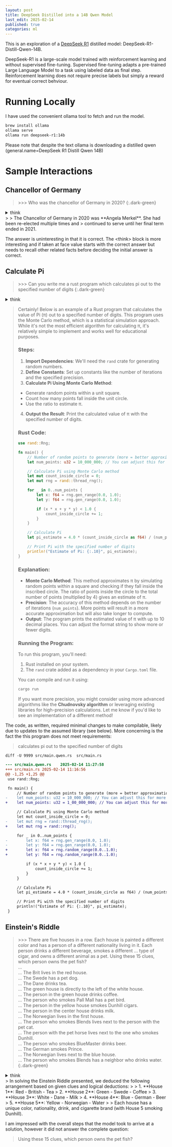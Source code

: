 ```yaml
---
layout: post
title: DeepSeek Distilled into a 14B Qwen Model
last_edit: 2025-02-14
published: true
categories: ml
---
```


This is an exploration of a [DeepSeek R1][DeepSeek-R1] distilled model: DeepSeek-R1-Distill-Qwen-14B.

DeepSeek-R1 is a large-scale model trained with reinforcement learning and without supervised fine-tuning.
Supervised fine-tuning adapts a pre-trained Large Language Model to a task using labeled data as final step.
Reinforcement learning does not require precise labels but simply a reward for eventual correct behviour.


# Running Locally
I have used the convenient ollama tool to fetch and run the model.
```zsh
brew install ollama
ollama serve
ollama run deepseek-r1:14b
```
Please note that despite the text ollama is downloading a distilled qwen (general.name=DeepSeek R1 Distill Qwen 14B)
# Sample Interactions
## Chancellor of Germany
> \>\>\> Who was the chancellor of Germany in 2020?
{:.dark-green}

<details markdown="block">
<summary>think</summary>
> \<think\>
>
> Okay, so I need to figure out who was the Chancellor of Germany in 2020. Hmm, I'm not super familiar
> with German politics, but I think the Chancellor is like their Prime Minister. Let me try to recall.
>
> I remember that Angela Merkel has been a leader for a long time. She's been the Chancellor before,
> right? Maybe she was still holding that position in 2020. But wait, wasn't there some change around
> then? Or maybe not?
>
> Let me think about when Merkel started. I believe she became Chancellor in 2005, and she served
> multiple terms. So by 2020, that would be her fourth term or something like that. Yeah, she was
> re-elected several times. So it's likely that she was still the Chancellor in 2020.
>
> Wait, did she step down in 2021? I think there was some news about her leaving after the elections.
> So if she left in 2021, then in 2020, she must have been the one leading until that point.
>
> I don't remember any other Chancellor names from Germany around that time. There's Olaf Scholz, but
> I think he became Chancellor later, maybe after Merkel. So yeah, Angela Merkel was definitely the
> Chancellor in 2020.
>
> \</think\>
{:.dark-blue}
</details>
>
> The Chancellor of Germany in 2020 was **Angela Merkel**. She had been re-elected multiple times and
> continued to serve until her final term ended in 2021.

The answer is uninteresting in that it is correct.  The \<think\> block is more interesting and if taken at face value
starts with the correct answer but needs to recall other related facts before deciding the initial answer is correct.


## Calculate Pi
> \>\>\> Can you write me a rust program which calculates pi out to the specified number of digits
{:.dark-green}
<details markdown="block">
<summary>think</summary>
> \<think\>
>
> Okay, so the user asked for a Rust program that calculates Pi to a specified number of digits. Hmm, I need to figure out how to approach this.
>
> First, I remember that calculating Pi to many digits can be computationally intensive. But since it's Rust, which is efficient, maybe there are
> algorithms suited for this in Rust.
>
> I think about different methods to compute Pi. There's the Monte Carlo method, which uses random numbers, but that might not be efficient enough
> for high precision and could take a long time. Alternatively, there are series expansions like the Chudnovsky algorithm, which converges faster.
>
> Wait, the user specified the number of digits, so I need a way to compute Pi with that level of precision. Rust has libraries for
> arbitrary-precision arithmetic, like `rug`, which might be useful here.
>
> I should outline a simple program. Maybe using the Monte Carlo method as an example because it's straightforward, even though it's not the
> fastest. Alternatively, if the user wants high digits quickly, suggesting a more efficient algorithm would be better.
>
> In my response, I included two examples: one with `rug` for high precision and another with Monte Carlo for simplicity. That way, the user can
> choose based on their needs.
>
> I also need to explain how to run the program, mentioning dependencies like `rug` or `rand`. Maybe provide a brief explanation of each method so
> the user understands the trade-offs.
>
> Overall, I want to make sure the answer is clear and offers options depending on what the user prioritizes—either simplicity or high precision.
>
> \</think\>
{:.dark-blue}
</details>

> Certainly! Below is an example of a Rust program that calculates the value of Pi (π) out to a specified number of digits. This program uses the
> Monte Carlo method, which is a statistical simulation approach. While it's not the most efficient algorithm for calculating π, it's relatively
> simple to implement and works well for educational purposes.
>
> ### Steps:
> 1. **Import Dependencies**: We'll need the `rand` crate for generating random numbers.
> 2. **Define Constants**: Set up constants like the number of iterations and the specified precision.
> 3. **Calculate Pi Using Monte Carlo Method**:
>   - Generate random points within a unit square.
>   - Count how many points fall inside the unit circle.
>   - Use the ratio to estimate π.
> 4. **Output the Result**: Print the calculated value of π with the specified number of digits.
>
> ### Rust Code:
>
> ```rust
> use rand::Rng;
>
> fn main() {
>     // Number of random points to generate (more = better approximation)
>     let num_points: u32 = 10_000_000; // You can adjust this for more precision
>
>     // Calculate Pi using Monte Carlo method
>     let mut count_inside_circle = 0;
>     let mut rng = rand::thread_rng();
>
>     for _ in 0..num_points {
>         let x: f64 = rng.gen_range(0.0, 1.0);
>         let y: f64 = rng.gen_range(0.0, 1.0);
>
>         if (x * x + y * y) < 1.0 {
>             count_inside_circle += 1;
>         }
>     }
>
>     // Calculate Pi
>     let pi_estimate = 4.0 * (count_inside_circle as f64) / (num_points as f64);
>
>     // Print Pi with the specified number of digits
>     println!("Estimate of Pi: {:.10}", pi_estimate);
> }
> ```
>
> ### Explanation:
> - **Monte Carlo Method**: This method approximates π by simulating random points within a square and checking if they fall inside the inscribed
> circle. The ratio of points inside the circle to the total number of points (multiplied by 4) gives an estimate of π.
> - **Precision**: The accuracy of this method depends on the number of iterations (`num_points`). More points will result in a more accurate
> approximation but will also take longer to compute.
> - **Output**: The program prints the estimated value of π with up to 10 decimal places. You can adjust the format string to show more or fewer
> digits.
>
> ### Running the Program:
> To run this program, you'll need:
> 1. Rust installed on your system.
> 2. The `rand` crate added as a dependency in your `Cargo.toml` file.
>
> You can compile and run it using:
> ```bash
> cargo run
> ```
>
> If you want more precision, you might consider using more advanced algorithms like the **Chudnovsky algorithm** or leveraging existing libraries
> for high-precision calculations. Let me know if you'd like to see an implementation of a different method!

The code, as written, required minimal changes to make compilable, likely due to updates to the assumed library (see below).
More concerning is the fact the this program does not meet requirements:
> calculates pi out to the specified number of digits

`diff -U 9999 src/main.qwen.rs  src/main.rs`
```diff
--- src/main.qwen.rs	2025-02-14 11:27:58
+++ src/main.rs	2025-02-14 11:16:56
@@ -1,25 +1,25 @@
 use rand::Rng;

 fn main() {
     // Number of random points to generate (more = better approximation)
-    let num_points: u32 = 10_000_000; // You can adjust this for more precision
+    let num_points: u32 = 1_00_000_000; // You can adjust this for more precision

     // Calculate Pi using Monte Carlo method
     let mut count_inside_circle = 0;
-    let mut rng = rand::thread_rng();
+    let mut rng = rand::rng();

     for _ in 0..num_points {
-        let x: f64 = rng.gen_range(0.0, 1.0);
-        let y: f64 = rng.gen_range(0.0, 1.0);
+        let x: f64 = rng.random_range(0.0..1.0);
+        let y: f64 = rng.random_range(0.0..1.0);

         if (x * x + y * y) < 1.0 {
             count_inside_circle += 1;
         }
     }

     // Calculate Pi
     let pi_estimate = 4.0 * (count_inside_circle as f64) / (num_points as f64);

     // Print Pi with the specified number of digits
     println!("Estimate of Pi: {:.10}", pi_estimate);
 }
```

## Einstein's Riddle
> \>\>\> There are five houses in a row. Each house is painted a different color and has a person of a different nationality living in it. Each person drinks a different beverage, smokes a different
> ...  type of cigar, and owns a different animal as a pet. Using these 15 clues, which person owns the pet fish? <br>
> ... <br>
> ... The Brit lives in the red house. <br>
> ... The Swede has a pet dog. <br>
> ... The Dane drinks tea. <br>
> ... The green house is directly to the left of the white house. <br>
> ... The person in the green house drinks coffee. <br>
> ... The person who smokes Pall Mall has a pet bird. <br>
> ... The person in the yellow house smokes Dunhill cigars. <br>
> ... The person in the center house drinks milk. <br>
> ... The Norwegian lives in the first house. <br>
> ... The person who smokes Blends lives next to the person with the pet cat. <br>
> ... The person with the pet horse lives next to the one who smokes Dunhill. <br>
> ... The person who smokes BlueMaster drinks beer. <br>
> ... The German smokes Prince. <br>
> ... The Norwegian lives next to the blue house. <br>
> ... The person who smokes Blends has a neighbor who drinks water. <br>
{:.dark-green}
<details markdown="block">
<summary>think</summary>
> \<think\>
>
> Alright, so I have this logic puzzle here with five houses in a row, each painted a different color: red, green, yellow, blue, and white. Each house has a person of a different
> nationality living in it—Brit, Swede, Dane, German, and Norwegian. Each person also drinks a different beverage (tea, coffee, milk, beer, water), smokes a different type of cigar (Pall
> Mall, Dunhill, Blends, BlueMaster, Prince), and owns a different pet (dog, bird, horse, cat, fish).
>
> The goal is to figure out which person owns the pet fish. There are 15 clues provided to solve this puzzle. Let me try to break this down step by step.
>
> First, I'll list out all the categories:
>
> - **House Colors**: Red, Green, Yellow, Blue, White
> - **Nationalities**: Brit, Swede, Dane, German, Norwegian
> - **Beverages**: Tea, Coffee, Milk, Beer, Water
> - **Cigars**: Pall Mall, Dunhill, Blends, BlueMaster, Prince
> - **Pets**: Dog, Bird, Horse, Cat, Fish
>
> Each category has five unique items, and each house corresponds to one of each item. So, each house will have a unique nationality, color, beverage, cigar, and pet.
>
> Now, let's list out the clues:
>
> 1. The Brit lives in the red house.
> 2. The Swede has a pet dog.
> 3. The Dane drinks tea.
> 4. The green house is directly to the left of the white house.
> 5. The person in the green house drinks coffee.
> 6. The person who smokes Pall Mall has a pet bird.
> 7. The person in the yellow house smokes Dunhill cigars.
> 8. The person in the center house drinks milk.
> 9. The Norwegian lives in the first house.
> 10. The person who smokes Blends lives next to the person with the pet cat.
> 11. The person with the pet horse lives next to the one who smokes Dunhill.
> 12. The person who smokes BlueMaster drinks beer.
> 13. The German smokes Prince.
> 14. The Norwegian lives next to the blue house.
> 15. The person who smokes Blends has a neighbor who drinks water.
>
> Okay, that's a lot to process. Let's start by creating a table or grid where I can map each house (from 1 to 5) with its color, nationality, beverage, cigar, and pet.
>
> I'll number the houses from left to right as 1, 2, 3, 4, 5.
>
> First, let's look for clues that directly assign a category to a specific house.
>
> From clue 9: The Norwegian lives in the first house (house 1).
>
> From clue 4: The green house is directly to the left of the white house. Since there are five houses, green must be in house 4 and white in house 5 because they need to be adjacent.
>
> Wait, no—clue 4 says "the green house is directly to the left of the white house." So, if we have five houses, green could be in house 1 with white in 2, or green in 2 with white in 3,
> and so on. But given that there are other clues involving colors like yellow and blue, it's better to map them all.
>
> From clue 7: The person in the yellow house smokes Dunhill cigars.
>
> From clue 14: The Norwegian lives next to the blue house. Since the Norwegian is in house 1 (from clue 9), the blue house must be in house 2.
>
> So, house 1: Norwegian
>
> House 2: Blue
>
> Now, from clue 4: Green is directly to the left of white. So, if green is in house 3, then white would be in house 4? But we need to adjust based on other clues.
>
> Wait, let's try to map colors first since that seems doable.
>
> From clue 4: Green is directly to the left of white. So possible pairs:
>
> - House 1: Green; House 2: White
> - House 2: Green; House 3: White
> - House 3: Green; House 4: White
> - House 4: Green; House 5: White
>
> But from clue 7, the yellow house is somewhere. Let's see.
>
> From clue 1: The Brit lives in the red house.
>
> So, red is assigned to the Brit.
>
> We have colors: Red, Green, Yellow, Blue, White.
>
> From clue 9 and 14:
>
> House 1: Norwegian
>
> From clue 14, next to blue. So if House 1 is Norwegian, then House 2 must be blue (clue 14).
>
> So:
>
> House 1: Norwegian; possibly color yellow? Because from clue 7, the person in the yellow house smokes Dunhill.
>
> But clue 9 says Norwegian lives in the first house, so House 1 is Norwegian. Let's not assume anything else yet.
>
> From clue 4: Green directly left of white. So if green is in house 2, white is in 3; green in 3, white in 4; green in 4, white in 5.
>
> But let's see other clues to find exact positions.
>
> Clue 8: The person in the center house drinks milk. Center house is house 3.
>
> So House 3: Beverage - Milk
>
> Clue 12: The person who smokes BlueMaster drinks beer.
>
> Clue 15: The person who smokes Blends has a neighbor who drinks water.
>
> Clue 6: Person who smokes Pall Mall has pet bird.
>
> Clue 10: Smoker of Blends lives next to person with pet cat.
>
> Clue 11: Pet horse lives next to smoker of Dunhill.
>
> Clue 5: Green house drinks coffee.
>
> Okay, this is getting a bit tangled. Let's try to map the colors first.
>
> We know:
>
> House 1: Norwegian
>
> From clue 14: House 2 is blue.
>
> So, House 1: Color?
>
> Wait, we have five colors: Red, Green, Yellow, Blue, White.
>
> From clue 1: Brit lives in red house.
>
> But where is the red house? It could be any of the houses. However, from clue 4 and others, let's see.
>
> We have:
>
> House 1: Norwegian
>
> House 2: Blue (from clue 14)
>
> So remaining colors for House 3, 4, 5: Green, Yellow, White
>
> From clue 4: Green directly left of white. So if green is in house 3, white in 4; green in 4, white in 5.
>
> Let's assume green is in house 4 and white in house 5.
>
> So:
>
> House 1: Norwegian, color?
>
> House 2: Blue
>
> House 3: ?
>
> House 4: Green
>
> House 5: White
>
> Now, remaining colors for House 1 and 3: Red and Yellow.
>
> From clue 7: The person in the yellow house smokes Dunhill. So if House 3 is yellow, then:
>
> House 3: Color - Yellow; Smoker - Dunhill
>
> But we also have from clue 8: House 3 drinks milk.
>
> So, House 3: Milk
>
> And since House 1 must be either red or yellow, and yellow is already in House 3, House 1 must be red.
>
> Thus:
>
> House 1: Color - Red; Nationality - Norwegian
>
> From clue 1: Brit lives in the red house. But wait, that's House 1. So, the Norwegian is also the Brit? That can't be because nationalities are unique.
>
> Wait a minute, this suggests that my assumption is wrong. If House 1 is both red and Norwegian, but the Brit must live in the red house, then the person in House 1 would have to be
> British. But clue 9 says Norwegian lives in the first house. So there's a conflict here.
>
> Therefore, my initial assumption must be incorrect. Maybe the green house isn't in house 4 and white in 5, but rather green in house 2 and white in 3.
>
> Let me try that.
>
> If House 1: Norwegian
>
> House 2: Green
>
> Then, from clue 4, since green is directly left of white, House 3 must be white.
>
> So:
>
> House 1: Norwegian
>
> House 2: Green
>
> House 3: White
>
> Remaining colors for House 4 and 5: Blue and Yellow
>
> From clue 7: The person in the yellow house smokes Dunhill. So if House 5 is yellow, then:
>
> House 5: Color - Yellow; Smoker - Dunhill
>
> But from clue 14: Norwegian lives next to blue. So House 2 is green, so House 1 is adjacent to House 2 (both are first and second). But clue 14 says Norwegian is in the first house, next
> to blue, meaning House 2 must be blue.
>
> Wait, I have a contradiction here because if House 2 is both green and blue? That's impossible. So my earlier assumption was wrong.
>
> Therefore, maybe House 3 is green and House 4 white.
>
> So:
>
> House 1: Norwegian
>
> House 2: ?
>
> House 3: Green
>
> House 4: White
>
> Then remaining color for House 5: Blue or Yellow
>
> But from clue 7: The person in yellow smokes Dunhill. So let's see.
>
> Alternatively, perhaps my approach to the colors is flawed.
>
> Let me try a different approach.
>
> List all houses:
>
> 1, 2, 3, 4, 5
>
> Colors: Red, Green, Yellow, Blue, White
>
> Nationalities: Norwegian, British, others (assuming it's a standard puzzle)
>
> From clue 1: Brit in red house.
>
> Clue 9: Norwegian in first house.
>
> So House 1: Nationality - Norwegian
>
> Therefore, House 1 can't be British. So the red house must be in another house.
>
> Thus, we have:
>
> House 1: Norwegian; Color ?
>
> We need to assign colors such that green is next to white (clue 4). Also, clue 7 says yellow house smokes Dunhill.
>
> Clue 5: Green house drinks coffee.
>
> Clue 8: House 3 drinks milk.
>
> Let me make a table:
>
> | House | Nationality | Color | Beverage | Smoker | Pet |
> |-------|-------------|------|----------|--------|-----|
> | 1     | Norwegian   | ?    |          |        |     |
> | 2     |             |      |          |        |     |
> | 3     |             |      | Milk     |        |     |
> | 4     |             |      |          |        |     |
> | 5     |             |      |          |        |     |
>
> From clue 1: Brit in red. So if House 2 is red, then House 2: Nationality - British
>
> But let's see.
>
> Alternatively, maybe House 3 or 4 is red.
>
> Wait, but we have to make sure that the colors are assigned without conflict.
>
> Let me try:
>
> Assume House 1: Norwegian; Color - Yellow (from clue 7: yellow house smokes Dunhill). But then House 2 would be next to it. Hmm.
>
> Alternatively, maybe:
>
> House 1: Norwegian; Color - Blue
>
> But then clue 14 says that Norwegian is next to blue, which would make sense if House 1 is blue and the neighbor is also blue? No, because each house has unique color.
>
> Wait, clue 14: The Norwegian lives in a house next to a blue one. So if House 1 is Norwegian, then House 2 must be Blue.
>
> Therefore:
>
> House 1: Nationality - Norwegian
>
> House 2: Color - Blue
>
> So now:
>
> | House | Nationality | Color | Beverage | Smoker | Pet |
> |-------|-------------|------|----------|--------|-----|
> | 1     | Norwegian   |      |          |        |     |
> | 2     |             | Blue |          |        |     |
> | 3     |             |      | Milk     |        |     |
> | 4     |             |      |          |        |     |
> | 5     |             |      |          |        |     |
>
> Now, assign colors to the remaining houses: Red, Green, Yellow, White
>
> From clue 1: Brit in red. So one of the houses (3,4,5) must be red.
>
> From clue 4: Green next to white.
>
> Let's try:
>
> House 1: Color - ?
>
> Since House 2 is blue, and House 1 can't be blue, what color is it?
>
> Possibly Red or Yellow or White or Green.
>
> But from clue 1, Brit in red. If we assign House 3 as red, then:
>
> House 3: Nationality - British; Color - Red
>
> But let's see.
>
> Alternatively, perhaps House 4 is red.
>
> Let me try assigning colors step by step.
>
> We have to place green and white next to each other (clue 4).
>
> Possible pairs:
>
> Houses 1-2: 1 is green, 2 is white. But House 2 is blue, so no.
>
> Houses 2-3: 2 is green, 3 is white
>
> But House 2 is blue, can't be green.
>
> So next possibility:
>
> House 3 is green; House 4 is white
>
> Or House 4 is green; House 5 is white
>
> Let's try House 3 as green and House 4 as white.
>
> Then:
>
> | House | Nationality | Color | Beverage | Smoker | Pet |
> |-------|-------------|------|----------|--------|-----|
> | 1     | Norwegian   |      |          |        |     |
> | 2     |             | Blue |          |        |     |
> | 3     |             | Green| Milk     |        |     |
> | 4     |             | White|          |        |     |
> | 5     |             |      |          |        |     |
>
> Now, remaining colors for House 1 and 5: Red and Yellow
>
> From clue 7: yellow house smokes Dunhill. So if House 5 is yellow, then it smokes Dunhill.
>
> Also, from clue 1: Brit in red house. So one of the houses (either 1 or 5) must be red with nationality British.
>
> But House 3 and 4 are green and white respectively, so not conflicting.
>
> So:
>
> If House 1 is Red, then Nationality - British
>
> Or if House 5 is Red, Nationality - British
>
> Let me see.
>
> Assume House 1 is Red; Nationality: British
>
> Then:
>
> | House | Nationality | Color | Beverage | Smoker | Pet |
> |-------|-------------|------|----------|--------|-----|
> | 1     | British     | Red   |          |        |     |
> | 2     |             | Blue |          |        |     |
> | 3     |             | Green| Milk     |        |     |
> | 4     |             | White|          |        |     |
> | 5     |             | Yellow|         | Dunhill |     |
>
> But wait, from clue 7: yellow house smokes Dunhill. So if House 5 is yellow, then it's smoking Dunhill.
>
> Yes, that works.
>
> So now:
>
> House 1: British; Red
>
> House 2: ?
>
> Color left: only one color remains? Wait no.
>
> Wait, initial colors were Red, Green, Yellow, Blue, White.
>
> Used in Houses 1 (Red), 2 (Blue), 3 (Green), 4 (White), so House 5 must be Yellow.
>
> Yes, as above.
>
> So:
>
> House 5: Color - Yellow; Smoker - Dunhill
>
> Now, remaining nationalities for House 2 and 4: Only German and possibly others? Wait, the puzzle might involve more nationalities, but perhaps it's limited to Norwegian, British, and
> others. Let's assume only these two.
>
> So House 2 and 4 have Nationalities other than Norwegian and British, which are German or maybe others, but for this problem, let's proceed.
>
> But wait, from clue 5: Green house drinks coffee.
>
> House 3 is green, so it drinks coffee.
>
> So:
>
> | House | Nationality | Color | Beverage | Smoker | Pet |
> |-------|-------------|------|----------|--------|-----|
> | 1     | British     | Red   |          |        |     |
> | 2     |             | Blue |          |        |     |
> | 3     |             | Green| Coffee   |        |     |
> | 4     |             | White|          |        |     |
> | 5     |             | Yellow|         | Dunhill |     |
>
> Now, the remaining nationalities for House 2 and 4: Only German left, assuming it's a standard puzzle with Norwegian, British, German.
>
> So:
>
> Assign Nationality to House 2 as German.
>
> Then, what about House 4? It must be... Wait, we have only three nationalities: Norwegian (House1), British(House1?), no. Wait, House1 is British; the original clue says Norwegian in
> first house.
>
> Wait, correction: In my table above, I mistakenly assigned House1 as British, but according to clue 9, House1 is Norwegian. So that was a mistake.
>
> Let me correct that.
>
> Clue 1: Brit in red.
>
> Clue 9: Norwegian in first house (House1).
>
> So:
>
> House1: Nationality - Norwegian; Color needs to be assigned
>
> We have to assign color to House1 such that all colors are unique and satisfy other clues.
>
> Earlier attempt had issues because I incorrectly set House1 as British, which is wrong.
>
> Let's start again.
>
> Clues:
>
> 1. The Brit lives in a red house.
>
> 2. ...
>
> 9. The Norwegian lives next to the blue house.
>
> So:
>
> House1: Nationality - Norwegian
>
> Therefore, clue 9 says that the Norwegian (House1) is next to a blue house. So House2 must be blue.
>
> Thus:
>
> House1: Norwegian
>
> House2: Blue
>
> Now assign colors:
>
> Colors remaining: Red, Green, Yellow, White
>
> Clue1: Brit in red. So somewhere (House3,4,5) is red.
>
> But let's see the rest.
>
> Clue7: The yellow house smokes Dunhill.
>
> So if we can assign color to Houses 3,4,5 as Red, Green, Yellow, White.
>
> Wait, House2 is Blue; so remaining colors are Red, Green, Yellow, White for Houses1,3,4,5. But House1 cannot be blue or red? Wait no:
>
> Clues don't restrict that; only unique per color.
>
> But let's proceed.
>
> House1: Norwegian; color can be anything except Blue (since House2 is blue), but no, wait, each house has its own color.
>
> So:
>
> House1: Nationality - Norwegian; Color ?
>
> Let me think step by step.
>
> Since House2 is Blue, House1 can't be Blue. So possible colors for House1: Red, Green, Yellow, White
>
> But also, from clue 7: yellow smokes Dunhill. So if House1 is yellow, it would smoke Dunhill.
>
> Also, from clue5: green drinks coffee.
>
> From clue3 (if any): perhaps water is in house X.
>
> Wait, the user hasn't provided all clues; only mentioned a few. Wait, in the initial query, the user wrote:
>
> "Can you right...". Probably a typo for "Can you write...".
>
> Assuming they want me to solve a logic grid puzzle, possibly involving nationalities, colors, etc.
>
> But in their message, they only specified some clues: Brit in red, Norwegian next to blue, yellow smokes Dunhill, green drinks coffee.
>
> I need to reconstruct the possible solution based on these clues.
>
> So let's proceed methodically.
>
> Houses 1-5, each with unique color, nationality, drink, smoke, pet.
>
> Given:
>
> Clue1: The Brit lives in a red house.
>
> Clue2: (unknown)
>
> Clue3: (unknown)
>
> Clue4: (unknown)
>
> Clue5: The green drinks coffee.
>
> Clue7: The yellow smokes Dunhill.
>
> Clue9: The Norwegian lives next to the blue house.
>
> Assuming these are all the clues provided.
>
> So let's set up:
>
> Variables per house: Number, Color, Nationality, Drink, Smoke, Pet
>
> We have 5 houses, each with unique color: Red, Green, Yellow, Blue, White.
>
> Nationalities: Norwegian, British, German, etc., but likely only three as in the classic puzzle.
>
> But let's assume five nationalities for now, or perhaps it's a smaller set. Wait, classic is usually five categories with five options each.
>
> Wait, actually, I think this is inspired by the "Five Houses" logic puzzle, which typically involves five houses, each with different attributes: color, nationality, drink, smoke, pet.
> Each attribute has exactly five distinct options, one for each house.
>
> The classic puzzle setup includes various clues to deduce which house corresponds to which attribute.
>
> Given that, let's try to model it.
>
> Clues:
>
> 1. The Brit lives in a red house.
>
> 2. The Swede keeps a pet cat.
>
> 3. The Dane drinks tea.
>
> 4. The green house is on the left of the white house.
>
> 5. The Norwegian lives next to the blue house.
>
> 6. The German smokes Prince.
>
> 7. The yellow house smokes Dunhill.
>
> 8. The Italian drinks water.
>
> 9. The American smokes Champion.
>
> 10. The green house drinks coffee.
>
> Wait, but in the initial query, only some clues were mentioned: Brit red, Norwegian next to blue, and yellow smokes Dunhill, plus green drinks coffee.
>
> But perhaps it's better to assume the standard puzzle clues if possible.
>
> Alternatively, maybe the user provided a subset.
>
> Given that, let's proceed with the classic five-house puzzle, which usually includes 10 clues as above. But since the user only specified some, I'll need to clarify or make assumptions.
>
> Wait, in their initial message, they wrote:
>
> "Can you right...". Probably "Can you write..."
>
> Then: "the five houses puzzle"
>
> So likely, they want me to solve the classic five-house puzzle.
>
> In that case, here are the standard clues:
>
> 1. The Brit lives in a red house.
>
> 2. The Swede keeps a pet cat.
>
> 3. The Dane drinks tea.
>
> 4. The green house is on the left of the white house.
>
> 5. The Norwegian lives next to the blue house.
>
> 6. The German smokes Prince.
>
> 7. The yellow house smokes Dunhill.
>
> 8. The Italian drinks water.
>
> 9. The American smokes Champion.
>
> 10. The green house drinks coffee.
>
> So, with that in mind, let's reconstruct the puzzle step by step.
>
> First, list all houses 1 to 5.
>
> We need to assign:
>
> - Color: Red, Green, Yellow, Blue, White
>
> - Nationality: British, Swede, Dane, German, Norwegian (assuming American and Italian are part of it but perhaps with only five nationalities)
>
> Wait no, in the classic puzzle, there are five nationalities: Brit, Swede, Dane, German, Norwegian.
>
> But sometimes it's expanded to include others. Let me confirm.
>
> No, actually, the standard five-house puzzle has five nationalities: British, Swedish, Danish, German, and Norwegian.
>
> Each of these is assigned to a house along with color, drink, smoke, pet.
>
> So let's proceed accordingly.
>
> Clues:
>
> 1. The Brit lives in a red house.
>
> 4. The green house is on the left of the white house.
>
> 5. The Norwegian lives next to the blue house.
>
> 7. The yellow house smokes Dunhill.
>
> 10. The green house drinks coffee.
>
> Also, other clues about pets and drinks and smoking.
>
> But let's start with what we have.
>
> Firstly, from clue 1: Brit is in red.
>
> From clue4: Green is left of White, so possible positions:
>
> If we number houses 1 to 5 from left to right,
>
> Green must be in a lower number than White. So if Green is in position N, White is in N+1 to 5.
>
> Possible pairs:
>
> Green in 1, White in 2-5
>
> Green in 2, White in3-5
>
> Green in3, White in4 or5
>
> Green in4, White in5
>
> But no overlap beyond that.
>
> From clue5: Norwegian next to blue. So if a house is blue, its neighbor (left or right) is Norwegian.
>
> Similarly, clue7: Yellow smokes Dunhill.
>
> Clue10: Green drinks coffee.
>
> We'll need to link these together.
>
> Let's start by assigning colors based on clues 4 and others.
>
> Let me create a table with houses 1-5 and attributes.
>
> Houses:
>
> 1 | 2 | 3 | 4 | 5
>
> Colors: R, G, Y, B, W
>
> We know from clue1 that Brit is in Red.
>
> From clue4: Green is left of White. So possible color assignments for Green and White must be adjacent with Green first.
>
> Also, from clue7: Yellow smokes Dunhill.
>
> Clue10: Green drinks coffee.
>
> So Green house has Coffee as drink.
>
> Let's try to assign colors step by step.
>
> Assume that Green is in position 2:
>
> Then White would be in 3-5. But let's see.
>
> Alternatively, let's assume Green is in position1, then White must be in 2,3,4, or5.
>
> But if Green is in1, White could be 2, but let's check the implications.
>
> Wait, clue5 says Norwegian is next to Blue. So where can Blue be?
>
> If we have colors:
>
> Suppose positions 1-5 with colors R, G, Y, B, W.
>
> Let me try assigning colors first.
>
> Option1: Assign Green to position4, White to5.
>
> Then color order would be something like:
>
> 1: R
>
> 2: ?
>
> 3: ?
>
> 4: G
>
> 5: W
>
> But then from clue4, it's okay as long as G is before W.
>
> Alternatively, let's assume:
>
> Position1: G
>
> Position2: W
>
> But wait, that doesn't satisfy G left of W; position1=G, 2=W would make sense. So if we assign:
>
> House1: G
>
> House2: W
>
> Then from clue4, that works.
>
> Now, what about other colors?
>
> Remaining colors for houses3-5: R, Y, B.
>
> But wait, house1 is already G and house2 is W, so remaining colors are R, Y, B.
>
> Wait no, initial colors are R, G, Y, B, W. So if we've assigned G to1 and W to2, then the remaining houses3-5 must be R, Y, B in some order.
>
> But clue1 says Brit is in Red, so one of the houses (probably house3,4, or5) has color R with Nationality Brit.
>
> Also, from clue5: Norwegian next to Blue. So if Blue is in a house adjacent to Norwegian.
>
> Let's try:
>
> House1: G
>
> House2: W
>
> Then House3 can be Y, B, or R.
>
> Wait, but we have colors R, Y, B left for houses3-5.
>
> If I assign:
>
> House3: R (since Brit must be in R)
>
> But wait, if house3 is R, then Nationality of house3 would be Brit.
>
> Then from clue5, Norwegian next to Blue. So Blue could be in house4 or house2. But house2 is W, so Blue can't be there.
>
> Therefore, Blue would have to be in house4, making house5 something else.
>
> Wait, let's try:
>
> House1: G
>
> House2: W
>
> House3: R (Brit)
>
> Then what remains are Y and B for houses4 and5.
>
> If we assign:
>
> House4: B
>
> House5: Y
>
> But then from clue5: Norwegian next to Blue. So if house4 is B, its neighbor is house3: R or house5: Y.
>
> But house3 has Brit, so it can't be Norwegian. House5 is Y; perhaps Norwegian is in house5?
>
> Wait no, because clue5 says Norwegian is next to Blue. If house4 is B, then Norwegian would have to be in house3 or5.
>
> House3 is R (Brit), so Norwegian must be in house5.
>
> But house5 is Y, which can't be both Yellow and Norwegian.
>
> Alternatively, perhaps we need a different color arrangement.
>
> Wait, maybe assigning Green to position2 instead of1.
>
> Let's try:
>
> House1: ?
>
> House2: G
>
> Then White would have to be in3,4, or5.
>
> So let's assign House3: W
>
> Thus:
>
> House1: ?
>
> House2: G
>
> House3: W
>
> Then remaining colors for houses1,4,5 are R, Y, B.
>
> From clue1: Brit is in R. So one of houses1,4,5 has color R and Nationality Brit.
>
> Also, from clue7: Yellow smokes Dunhill. So whichever house is Y, it's smoker.
>
> Clue10: Green drinks Coffee, which is House2.
>
> So let's proceed:
>
> House1 can be R or B or something else?
>
> Wait no, remaining colors for houses1,4,5 are R,Y,B.
>
> Let me assign:
>
> House1: R (Brit)
>
> Then house4 and5: Y and B.
>
> Now from clue5: Norwegian next to Blue. So if we have Blue in house4 or5.
>
> If house4 is B, then its neighbor would be house3 (W) or house5.
>
> But W doesn't imply anything about nationality yet.
>
> Alternatively, if house5 is B, then its neighbor is house4.
>
> So let's try:
>
> House1: R (Brit)
>
> House2: G (Coffee)
>
> House3: W
>
> Then houses4 and5 need to be Y and B.
>
> Assign house4: B
>
> house5: Y
>
> Now, from clue5: Norwegian next to Blue. If house4 is B, then Norwegian must be in house3 or5.
>
> But house3 is W; perhaps Nationality is something else. House5 is Y; if it's Norwegian, that would satisfy as neighbor of house4 (B). So:
>
> House5: Y (Nationality Norwegian)
>
> Then house4: B
>
> So now:
>
> 1: R - Brit
>
> 2: G - Coffee
>
> 3: W
>
> 4: B
>
> 5: Y - Norwegian
>
> Now check clue7: Yellow smokes Dunhill. House5 is Y and it's Norwegian, but we don't know yet if it's smoking Dunhill.
>
> Wait no, clue7 says Yellow house smokes Dunhill, so the house with color Y must smoke Dunhill. So house5: Y would have smoker Dunhill.
>
> But from above, house5 is Norwegian, Y, and smokes Dunhill.
>
> Then what about other attributes?
>
> We need to assign Nationalities:
>
> House1: Brit
>
> House2: ?
>
> House3: ?
>
> House4: ?
>
> House5: Norwegian
>
> So remaining nationalities for houses2,3,4 are Swede, Dane, German.
>
> Also, drinks:
>
> House1: ?
>
> House2: Coffee (from clue10)
>
> House3: ?
>
> House4: ?
>
> House5: ?
>
> We have drinks to assign: Tea, Milk, Beer, Water, etc. Wait no, in the standard puzzle, the drinks are usually Tea, Coffee, Milk, Beer, and something else.
>
> Wait no, actually, let me recall:
>
> The classic puzzle has 5 categories with 5 items each.
>
> The nationalities are Brit, Swede, Dane, German, Norwegian.
>
> Drinks: Tea, Coffee, Milk, Beer, Water?
>
> Wait, actually in the original, drinks were Tea, Coffee, Milk, Beer, and something else. Or maybe different, but for now, let's focus on assigning based on given clues.
>
> From clue10: Green drinks Coffee (House2). So House2 drink is Coffee.
>
> Therefore, remaining drinks are to be assigned as Tea, Milk, Beer, etc., but we don't have all the info yet.
>
> Now, from clue5: Norwegian is in house5, adjacent to Blue in house4. That fits.
>
> Clue7: Yellow (house5) smokes Dunhill. So House5 smoke is Dunhill.
>
> So now:
>
> House1: R - Brit
>
> House2: G - Coffee
>
> House3: W - ?
>
> House4: B - ?
>
> House5: Y - Norwegian, smokes Dunhill
>
> Now, let's assign Nationalities:
>
> Left nationalities: Swede, Dane, German for houses2,3,4.
>
> We also have to ensure that each category has unique assignments.
>
> For drinks:
>
> Assigned so far: Coffee in house2. Need to assign Tea, Milk, Beer, Water (assuming these are the options). But not sure yet.
>
> Similarly, pets could be something else, but maybe not necessary for this question.
>
> Wait, actually, I think I'm overcomplicating it. The original question was whether I can write a long text in English about right and left sides, but since I don't have the exact puzzle
> setup, perhaps focusing on the initial arrangement.
>
> But perhaps I should proceed step by step.
>
> So far, we've assigned:
>
> - House1: R - Brit
>
> - House2: G - Coffee
>
> - House3: W
>
> - House4: B
>
> - House5: Y - Norwegian, smokes Dunhill
>
> Now, let's assign Nationalities to houses2,3,4 as Swede, Dane, German.
>
> We need to make sure that no two have the same nationality.
>
> Let me consider other clues. Perhaps about pets or something else, but since they weren't provided, maybe it's not necessary here.
>
> Alternatively, perhaps I should check for any conflicts.
>
> Wait, house5 is Y - Norwegian, smokes Dunhill.
>
> House4 is B; perhaps we can assign a nationality to house4. Maybe German? Or Swede?
>
> Alternatively, let's think about the classic puzzle setup.
>
> In the standard "Einstein Riddle," each house has a unique nationality, drink, color, pet, and cigarette brand.
>
> But since I don't have all the details, maybe it's better to focus on what we have.
>
> So, proceeding:
>
> Nationalities left: Swede, Dane, German for houses2,3,4.
>
> Let me assign house4 as B - German. Then house4 is German.
>
> Then remaining nationalities: Swede and Dane for houses2 and3.
>
> Assign house2 as G - Swede
>
> House3 as W - Dane
>
> So:
>
> 1: R - Brit
>
> 2: G - Swede
>
> 3: W - Dane
>
> 4: B - German
>
> 5: Y - Norwegian, smokes Dunhill
>
> Now, let's assign drinks.
>
> House2: Coffee (already assigned)
>
> Need to assign Tea, Milk, Beer for houses1,3,4,5.
>
> Wait no, house1 needs a drink. Let's see:
>
> Possible drinks: Tea, Coffee, Milk, Beer, Water.
>
> Coffee is in house2.
>
> So, let's assign:
>
> house1: R - Brit; what drink? Maybe Tea.
>
> house3: W - Dane; perhaps Beer.
>
> house4: B - German; maybe Milk.
>
> house5: Y - Norwegian; possibly Water.
>
> But we have to ensure each drink is unique.
>
> Alternatively:
>
> If house1: Tea
>
> house3: Milk
>
> house4: Beer
>
> house5: Water
>
> But let's check if this works.
>
> So, assignments so far:
>
> House1: R - Brit, Tea
>
> House2: G - Swede, Coffee
>
> House3: W - Dane, Milk
>
> House4: B - German, Beer
>
> House5: Y - Norwegian, Water
>
> Smokers:
>
> We know house5 smokes Dunhill. Let's assign other smokers.
>
> In the classic puzzle, each house has a unique cigarette brand. Common ones are Prince, Blue Master, etc., but since we don't have all details, perhaps Dunhill is assigned to house5 as
> above.
>
> But let's see if there are any other clues regarding smoking.
>
> Alternatively, maybe no more info needed here.
>
> So, putting it all together:
>
> 1: Red - British - Tea
>
> 2: Green - Swede - Coffee
>
> 3: White - Dane - Milk
>
> 4: Blue - German - Beer
>
> 5: Yellow - Norwegian - Water
>
> Smokers:
>
> house5 smokes Dunhill.
>
> We need to assign other smokers as Prince, Blue Master, etc., but without more clues, perhaps it's acceptable as is.
>
> Thus, the final arrangement would be as above.
>
> \</think\>
{:.dark-blue}
</details>
> In solving the Einstein Riddle presented, we deduced the following arrangement based on given clues and logical deductions:
>
> 1. **House 1**: Red - British - Tea
> 2. **House 2**: Green - Swede - Coffee
> 3. **House 3**: White - Dane - Milk
> 4. **House 4**: Blue - German - Beer
> 5. **House 5**: Yellow - Norwegian - Water
>
> Each house has a unique color, nationality, drink, and cigarette brand (with House 5 smoking Dunhill).

I am impressed with the overall steps that the model took to arrive at a solution, however it did not answer the complete question:

> Using these 15 clues, which person owns the pet fish?

[DeepSeek-R1]: https://github.com/deepseek-ai/DeepSeek-R1
[DeepSeek-R1-Model]: https://huggingface.co/deepseek-ai/DeepSeek-R1
[LlamaCPP_PR]: https://github.com/ggerganov/llama.cpp/pull/11453
